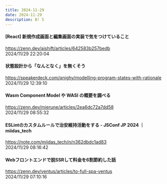 ```yaml
---
title: 2024-11-29
date: 2024-11-29
description: B! 5
---
```


#### [React] 新規作成画面と編集画面の実装で気をつけていること
https://zenn.dev/aishift/articles/642583b257bedb<br>
2024/11/29 22:20:04<br>


#### 状態設計から「なんとなく」を無くそう
https://speakerdeck.com/qnighy/modelling-program-states-with-rationale<br>
2024/11/29 12:39:10<br>


#### Wasm Component Model や WASI の概要を調べる
https://zenn.dev/mierune/articles/2ea6dc72a7dd58<br>
2024/11/29 08:55:32<br>


#### ESLintのカスタムルールで治安維持活動をする - JSConf JP 2024 ｜miidas_tech
https://note.com/miidas_tech/n/n362dbdc1ad83<br>
2024/11/29 08:16:42<br>


#### Webフロントエンドで脱SSRして料金を6割節約した話
https://zenn.dev/ventus/articles/to-full-spa-ventus<br>
2024/11/29 07:10:16<br>


